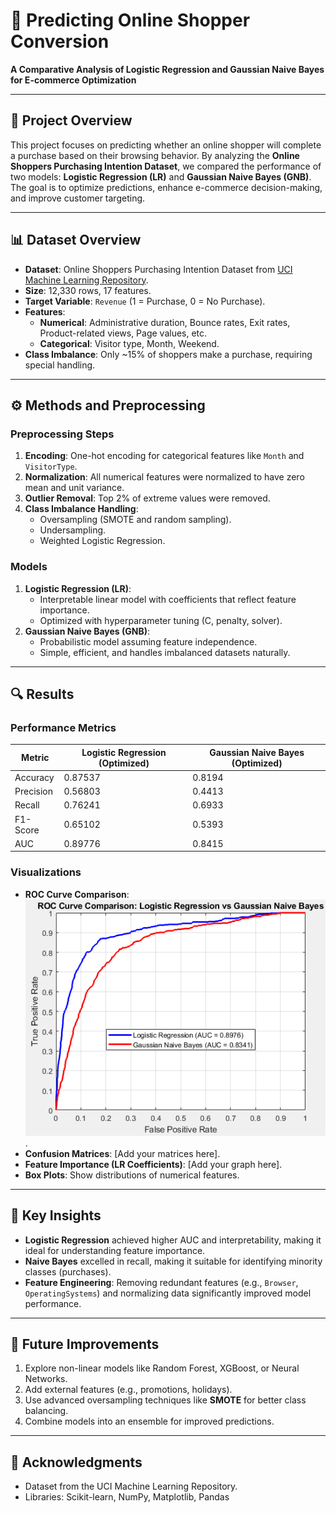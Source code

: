 # 🛒 Predicting Online Shopper Conversion
**A Comparative Analysis of Logistic Regression and Gaussian Naive Bayes for E-commerce Optimization**

---

## 🌟 Project Overview
This project focuses on predicting whether an online shopper will complete a purchase based on their browsing behavior. By analyzing the **Online Shoppers Purchasing Intention Dataset**, we compared the performance of two models: **Logistic Regression (LR)** and **Gaussian Naive Bayes (GNB)**. The goal is to optimize predictions, enhance e-commerce decision-making, and improve customer targeting.

---

## 📊 Dataset Overview
- **Dataset**: Online Shoppers Purchasing Intention Dataset from [UCI Machine Learning Repository](https://archive.ics.uci.edu/ml/datasets/online+shoppers+purchasing+intention+dataset).
- **Size**: 12,330 rows, 17 features.
- **Target Variable**: `Revenue` (1 = Purchase, 0 = No Purchase).
- **Features**:
  - **Numerical**: Administrative duration, Bounce rates, Exit rates, Product-related views, Page values, etc.
  - **Categorical**: Visitor type, Month, Weekend.
- **Class Imbalance**: Only ~15% of shoppers make a purchase, requiring special handling.

---

## ⚙️ Methods and Preprocessing
### Preprocessing Steps
1. **Encoding**: One-hot encoding for categorical features like `Month` and `VisitorType`.
2. **Normalization**: All numerical features were normalized to have zero mean and unit variance.
3. **Outlier Removal**: Top 2% of extreme values were removed.
4. **Class Imbalance Handling**:
   - Oversampling (SMOTE and random sampling).
   - Undersampling.
   - Weighted Logistic Regression.

### Models
1. **Logistic Regression (LR)**:
   - Interpretable linear model with coefficients that reflect feature importance.
   - Optimized with hyperparameter tuning (C, penalty, solver).
2. **Gaussian Naive Bayes (GNB)**:
   - Probabilistic model assuming feature independence.
   - Simple, efficient, and handles imbalanced datasets naturally.

---

## 🔍 Results
### Performance Metrics
| Metric          | Logistic Regression (Optimized) | Gaussian Naive Bayes (Optimized) |
|-----------------|---------------------------------|----------------------------------|
| Accuracy        | 0.87537                         | 0.8194                           |
| Precision       | 0.56803                         | 0.4413                           |
| Recall          | 0.76241                         | 0.6933                           |
| F1-Score        | 0.65102                         | 0.5393                           |
| AUC             | 0.89776                         | 0.8415                           |

### Visualizations
- **ROC Curve Comparison**:![ROC Curve Comparison](https://github.com/abdelazizgamal/Predicting-Online-Shopper-Conversion/blob/main/images/ROC%20curves.png).
- **Confusion Matrices**: [Add your matrices here].
- **Feature Importance (LR Coefficients)**: [Add your graph here].
- **Box Plots**: Show distributions of numerical features.

---

## 🧠 Key Insights
- **Logistic Regression** achieved higher AUC and interpretability, making it ideal for understanding feature importance.
- **Naive Bayes** excelled in recall, making it suitable for identifying minority classes (purchases).
- **Feature Engineering**: Removing redundant features (e.g., `Browser`, `OperatingSystems`) and normalizing data significantly improved model performance.

---

## 🚀 Future Improvements
1. Explore non-linear models like Random Forest, XGBoost, or Neural Networks.
2. Add external features (e.g., promotions, holidays).
3. Use advanced oversampling techniques like **SMOTE** for better class balancing.
4. Combine models into an ensemble for improved predictions.

---

## 🙏 Acknowledgments
- Dataset from the UCI Machine Learning Repository.
- Libraries: Scikit-learn, NumPy, Matplotlib, Pandas
